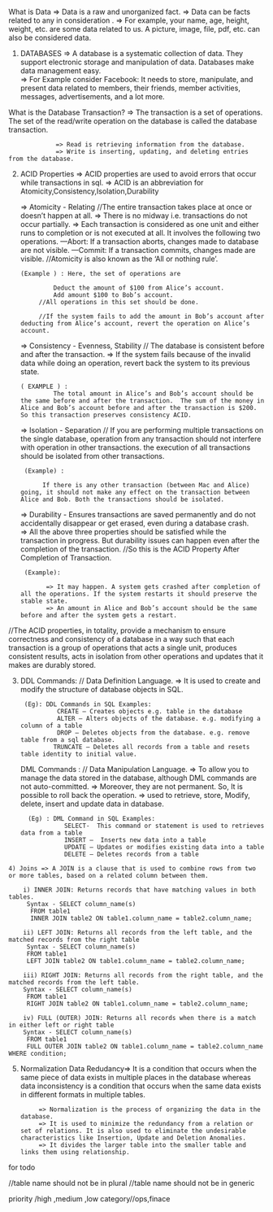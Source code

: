 What is Data => Data is a raw and unorganized fact.
             => Data can be facts related to any  in consideration . 
             => For example, your name, age, height, weight, etc. are some data related to us. A picture, image, file, pdf, etc. can also be considered data.

1) DATABASES =>  A database is a systematic collection of data. They support electronic storage and manipulation of data. Databases make data management easy.        
             => For Example consider Facebook: It needs to store, manipulate, and present data related to members, their friends, member activities, messages, advertisements, and a lot more.

 What is the Database Transaction?
             => The transaction is a set of operations. The set of the read/write operation on the database is called the database transaction.

                 => Read is retrieving information from the database.
                 => Write is inserting, updating, and deleting entries from the database.

2) ACID Properties  => ACID properties are used to avoid errors that occur while transactions in sql.
                    => ACID is an abbreviation for Atomicity,Consistency,Isolation,Durability

    =>  Atomicity - Relating //The entire transaction  takes place at once or doesn’t happen at all.
                     =>  There is no midway i.e. transactions do not occur partially.
                     =>  Each transaction is considered as one unit and either runs to completion or is not executed at all.
                It involves the following two operations. 
                —Abort: If a transaction aborts, changes made to database are not visible. 
                —Commit: If a transaction commits, changes made are visible. 
                   //Atomicity is also known as the ‘All or nothing rule’.

       (Example ) : Here, the set of operations are

                Deduct the amount of $100 from Alice’s account.
                Add amount $100 to Bob’s account.
            //All operations in this set should be done.

            //If the system fails to add the amount in Bob’s account after deducting from Alice’s account, revert the operation on Alice’s account.      

    => Consistency - Evenness, Stability // The database is consistent before and after the transaction.
               => If the system fails because of the invalid data while doing an operation, revert back the system to its previous state.
        
       ( EXAMPLE ) :
                The total amount in Alice’s and Bob’s account should be the same before and after the transaction.  The sum of the money in Alice and Bob’s account before and after the transaction is $200. So this transaction preserves consistency ACID.

    => Isolation - Separation // If you are performing multiple transactions on the single database, operation from any transaction should not interfere with operation in other transactions. the execution of all transactions should be isolated from other transactions.

        (Example) :

             If there is any other transaction (between Mac and Alice) going, it should not make any effect on the transaction between Alice and Bob. Both the transactions should be isolated.

     => Durability - Ensures transactions are saved permanently and do not accidentally disappear or get erased, even during a database crash.    
                => All the above three properties should be satisfied while the transaction in progress. But durability issues can happen even after the completion of the transaction.
           //So this is the ACID Property After Completion of Transaction. 
            
        (Example):

              => It may happen. A system gets crashed after completion of all the operations. If the system restarts it should preserve the stable state. 
              => An amount in Alice and Bob’s account should be the same before and after the system gets a restart.

  //The ACID properties, in totality, provide a mechanism to ensure correctness and consistency of a database in a way such that each transaction is a group of operations that acts a single unit, produces consistent results, acts in isolation from other operations and updates that it makes are durably stored. 

  3) DDL Commands: // Data Definition Language.
               =>  It is used to create and modify the structure of database objects in SQL.  

          (Eg): DDL Commands in SQL Examples:
                   CREATE – Creates objects e.g. table in the database
                   ALTER – Alters objects of the database. e.g. modifying a column of a table
                   DROP – Deletes objects from the database. e.g. remove table from a sql database.
                  TRUNCATE – Deletes all records from a table and resets table identity to initial value.
     
     DML Commands : // Data Manipulation Language.
                =>   To allow you to manage the data stored in the database, although DML commands are not auto-committed.
                =>   Moreover, they are not permanent. So, It is possible to roll back the operation. 
                =>   used to retrieve, store, Modify, delete, insert and update data in database. 

           (Eg) : DML Command in SQL Examples:
                     SELECT-  This command or statement is used to retrieves data from a table
                     INSERT –  Inserts new data into a table
                     UPDATE – Updates or modifies existing data into a table
                     DELETE – Deletes records from a table


    4) Joins => A JOIN is a clause that is used to combine rows from two or more tables, based on a related column between them.

        i) INNER JOIN: Returns records that have matching values in both tables.
         Syntax - SELECT column_name(s)
          FROM table1 
          INNER JOIN table2 ON table1.column_name = table2.column_name;

        ii) LEFT JOIN: Returns all records from the left table, and the matched records from the right table
         Syntax - SELECT column_name(s) 
         FROM table1 
         LEFT JOIN table2 ON table1.column_name = table2.column_name;

        iii) RIGHT JOIN: Returns all records from the right table, and the matched records from the left table. 
        Syntax - SELECT column_name(s)
         FROM table1 
         RIGHT JOIN table2 ON table1.column_name = table2.column_name;

        iv) FULL (OUTER) JOIN: Returns all records when there is a match in either left or right table 
        Syntax - SELECT column_name(s)
         FROM table1
         FULL OUTER JOIN table2 ON table1.column_name = table2.column_name WHERE condition;                

5) Normalization
       Data Redudancy=> It is a condition that occurs when the same piece of data exists in multiple places in the database whereas data inconsistency is a condition that occurs when the same data exists in different formats in multiple tables.

            => Normalization is the process of organizing the data in the database.
            => It is used to minimize the redundancy from a relation or set of relations. It is also used to eliminate the undesirable characteristics like Insertion, Update and Deletion Anomalies.
            => It divides the larger table into the smaller table and links them using relationship.


for todo

//table name should not be in plural
//table name should not be in generic
  




  priority /high ,medium ,low
  category//ops,finace